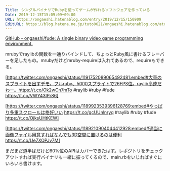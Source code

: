 ```yaml
---
Title: シングルバイナリでRubyを使ってゲームが作れるソフトウェアを作っている
Date: 2019-12-15T15:09:09+09:00
URL: https://ongaeshi.hatenablog.com/entry/2019/12/15/150909
EditURL: https://blog.hatena.ne.jp/tuto0621/ongaeshi.hatenablog.com/atom/entry/26006613484340885
---
```


[GitHub - ongaeshi/fude: A single binary video game programming environment.](https://github.com/ongaeshi/fude)


mrubyでraylibの関数を一通りバインドして、ちょっとRuby風に書けるフレーバーを足したもの。mrubyだけどmruby-requireは入れてあるので、requireもできる。

[https://twitter.com/ongaeshi/status/1191752089065492481:embed#大量のスプライトを出すデモ。フルruby、5000スプライトで26FPS位。raylib高速だわー。https://t.co/Ok2wCn7mTo #raylib #ruby #fude https://t.co/VWY43IPr86]


[https://twitter.com/ongaeshi/status/1189923539396128769:embed#やっぱり多重スクロールは格好いい https://t.co/gcUUnlnryq #raylib #ruby #fude https://t.co/OjksUHtKEW]


[https://twitter.com/ongaeshi/status/1189210904044412928:embed#適当に画像ファイル用意すればなんでも3D空間に置けるのは便利 https://t.co/Ue7XOPJv7M]

まだまだ道半ばだけど60%位のAPIはカバーできたはず。レポジトリをチェックアウトすれば実行バイナリも一緒に振ってくるので、main.rbをいじればすぐにいろいろ書けます。
